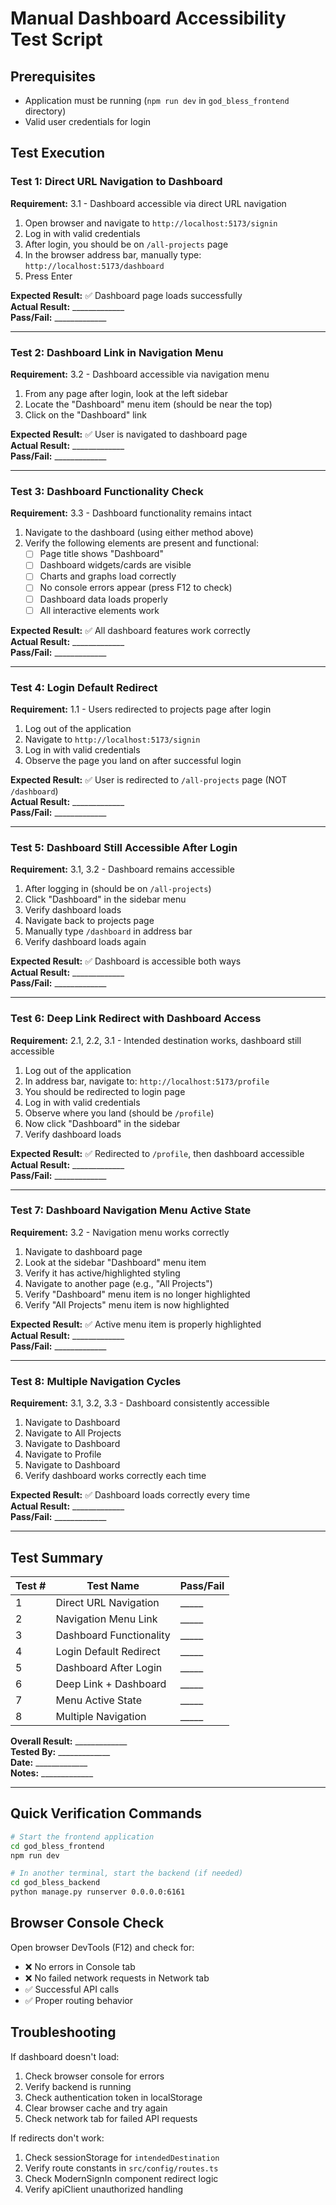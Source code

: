 # Manual Dashboard Accessibility Test Script

## Prerequisites
- Application must be running (`npm run dev` in `god_bless_frontend` directory)
- Valid user credentials for login

## Test Execution

### Test 1: Direct URL Navigation to Dashboard
**Requirement:** 3.1 - Dashboard accessible via direct URL navigation

1. Open browser and navigate to `http://localhost:5173/signin`
2. Log in with valid credentials
3. After login, you should be on `/all-projects` page
4. In the browser address bar, manually type: `http://localhost:5173/dashboard`
5. Press Enter

**Expected Result:** ✅ Dashboard page loads successfully  
**Actual Result:** _____________  
**Pass/Fail:** _____________

---

### Test 2: Dashboard Link in Navigation Menu
**Requirement:** 3.2 - Dashboard accessible via navigation menu

1. From any page after login, look at the left sidebar
2. Locate the "Dashboard" menu item (should be near the top)
3. Click on the "Dashboard" link

**Expected Result:** ✅ User is navigated to dashboard page  
**Actual Result:** _____________  
**Pass/Fail:** _____________

---

### Test 3: Dashboard Functionality Check
**Requirement:** 3.3 - Dashboard functionality remains intact

1. Navigate to the dashboard (using either method above)
2. Verify the following elements are present and functional:
   - [ ] Page title shows "Dashboard"
   - [ ] Dashboard widgets/cards are visible
   - [ ] Charts and graphs load correctly
   - [ ] No console errors appear (press F12 to check)
   - [ ] Dashboard data loads properly
   - [ ] All interactive elements work

**Expected Result:** ✅ All dashboard features work correctly  
**Actual Result:** _____________  
**Pass/Fail:** _____________

---

### Test 4: Login Default Redirect
**Requirement:** 1.1 - Users redirected to projects page after login

1. Log out of the application
2. Navigate to `http://localhost:5173/signin`
3. Log in with valid credentials
4. Observe the page you land on after successful login

**Expected Result:** ✅ User is redirected to `/all-projects` page (NOT `/dashboard`)  
**Actual Result:** _____________  
**Pass/Fail:** _____________

---

### Test 5: Dashboard Still Accessible After Login
**Requirement:** 3.1, 3.2 - Dashboard remains accessible

1. After logging in (should be on `/all-projects`)
2. Click "Dashboard" in the sidebar menu
3. Verify dashboard loads
4. Navigate back to projects page
5. Manually type `/dashboard` in address bar
6. Verify dashboard loads again

**Expected Result:** ✅ Dashboard is accessible both ways  
**Actual Result:** _____________  
**Pass/Fail:** _____________

---

### Test 6: Deep Link Redirect with Dashboard Access
**Requirement:** 2.1, 2.2, 3.1 - Intended destination works, dashboard still accessible

1. Log out of the application
2. In address bar, navigate to: `http://localhost:5173/profile`
3. You should be redirected to login page
4. Log in with valid credentials
5. Observe where you land (should be `/profile`)
6. Now click "Dashboard" in the sidebar
7. Verify dashboard loads

**Expected Result:** ✅ Redirected to `/profile`, then dashboard accessible  
**Actual Result:** _____________  
**Pass/Fail:** _____________

---

### Test 7: Dashboard Navigation Menu Active State
**Requirement:** 3.2 - Navigation menu works correctly

1. Navigate to dashboard page
2. Look at the sidebar "Dashboard" menu item
3. Verify it has active/highlighted styling
4. Navigate to another page (e.g., "All Projects")
5. Verify "Dashboard" menu item is no longer highlighted
6. Verify "All Projects" menu item is now highlighted

**Expected Result:** ✅ Active menu item is properly highlighted  
**Actual Result:** _____________  
**Pass/Fail:** _____________

---

### Test 8: Multiple Navigation Cycles
**Requirement:** 3.1, 3.2, 3.3 - Dashboard consistently accessible

1. Navigate to Dashboard
2. Navigate to All Projects
3. Navigate to Dashboard
4. Navigate to Profile
5. Navigate to Dashboard
6. Verify dashboard works correctly each time

**Expected Result:** ✅ Dashboard loads correctly every time  
**Actual Result:** _____________  
**Pass/Fail:** _____________

---

## Test Summary

| Test # | Test Name | Pass/Fail |
|--------|-----------|-----------|
| 1 | Direct URL Navigation | _____ |
| 2 | Navigation Menu Link | _____ |
| 3 | Dashboard Functionality | _____ |
| 4 | Login Default Redirect | _____ |
| 5 | Dashboard After Login | _____ |
| 6 | Deep Link + Dashboard | _____ |
| 7 | Menu Active State | _____ |
| 8 | Multiple Navigation | _____ |

**Overall Result:** _____________  
**Tested By:** _____________  
**Date:** _____________  
**Notes:** _____________

---

## Quick Verification Commands

```bash
# Start the frontend application
cd god_bless_frontend
npm run dev

# In another terminal, start the backend (if needed)
cd god_bless_backend
python manage.py runserver 0.0.0.0:6161
```

## Browser Console Check

Open browser DevTools (F12) and check for:
- ❌ No errors in Console tab
- ❌ No failed network requests in Network tab
- ✅ Successful API calls
- ✅ Proper routing behavior

## Troubleshooting

If dashboard doesn't load:
1. Check browser console for errors
2. Verify backend is running
3. Check authentication token in localStorage
4. Clear browser cache and try again
5. Check network tab for failed API requests

If redirects don't work:
1. Check sessionStorage for `intendedDestination`
2. Verify route constants in `src/config/routes.ts`
3. Check ModernSignIn component redirect logic
4. Verify apiClient unauthorized handling
